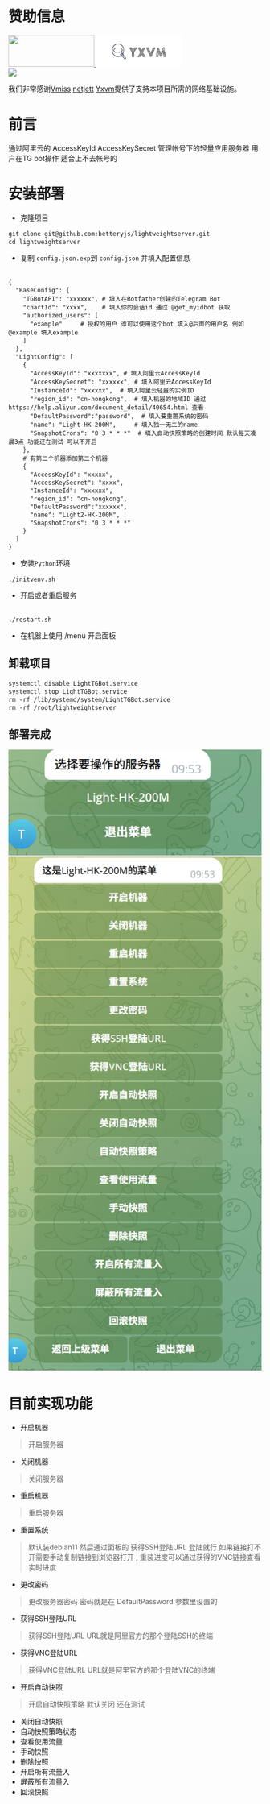 # 赞助信息

<div >
    <a href="https://app.vmiss.com/aff.php?aff=2866">
        <img src="https://www.vmiss.com/wp-content/uploads/2023/11/logo.svg" width="170.7" height="62.9">
    </a>
 <a href="https://yxvm.com/aff.php?aff=840">
        <img src="https://raw.githubusercontent.com/betteryjs/EcsAutoChangeIPShare/refs/heads/master/images/logo.webp" width="170.7" height="62.9">
    </a>
<a href="https://netjett.com/aff.php?aff=183">
    <img src="https://netjett.com/img/logo/logo%20(6).png" width="170.7"  height="auto" 
         style="display: block; max-height: 62.9px;" >
</a>

</div>


我们非常感谢[Vmiss](https://app.vmiss.com/aff.php?aff=2866)  [netjett](https://netjett.com/aff.php?aff=183) [Yxvm](https://yxvm.com/aff.php?aff=840)提供了支持本项目所需的网络基础设施。

# 前言

通过阿里云的 AccessKeyId AccessKeySecret 管理帐号下的轻量应用服务器
用户在TG bot操作 适合上不去帐号的


# 安装部署
- 克隆项目
```shell
git clone git@github.com:betteryjs/lightweightserver.git
cd lightweightserver
```
- 复制 `config.json.exp`到 `config.json` 并填入配置信息

```shell

{
  "BaseConfig": {
    "TGBotAPI": "xxxxxx", # 填入在Botfather创建的Telegram Bot
    "chartId": "xxxx",    # 填入你的会话id 通过 @get_myidbot 获取
    "authorized_users": [
      "example"     # 授权的用户 谁可以使用这个bot 填入@后面的用户名 例如 @example 填入example
    ]
  },
  "LightConfig": [
    {
      "AccessKeyId": "xxxxxxx", # 填入阿里云AccessKeyId
      "AccessKeySecret": "xxxxxx", # 填入阿里云AccessKeyId
      "InstanceId": "xxxxxx",  # 填入阿里云轻量的实例ID
      "region_id": "cn-hongkong",  # 填入机器的地域ID 通过 https://help.aliyun.com/document_detail/40654.html 查看
      "DefaultPassword":"password",  # 填入要重置系统的密码
      "name": "Light-HK-200M",     # 填入独一无二的name 
      "SnapshotCrons": "0 3 * * *"  # 填入自动快照策略的创建时间 默认每天凌晨3点 功能还在测试 可以不开启
    },
    # 有第二个机器添加第二个机器
    {
      "AccessKeyId": "xxxxx",
      "AccessKeySecret": "xxxx",
      "InstanceId": "xxxxxx",
      "region_id": "cn-hongkong",
      "DefaultPassword":"xxxxxx",
      "name": "Light2-HK-200M",
      "SnapshotCrons": "0 3 * * *"
    }
  ]
}

```
- 安装`Python`环境
```shell
./initvenv.sh
```
- 开启或者重启服务
```shell

./restart.sh
```
- 在机器上使用 /menu 开启面板



## 卸载项目

```shell
systemctl disable LightTGBot.service
systemctl stop LightTGBot.service
rm -rf /lib/systemd/system/LightTGBot.service
rm -rf /root/lightweightserver
```
## 部署完成
![/menu命令](./images/1.png)
![菜单内容](./images/2.png)


# 目前实现功能
- 开启机器
> 开启服务器
- 关闭机器 
> 关闭服务器
- 重启机器 
> 重启服务器
- 重置系统
> 默认装debian11 然后通过面板的 获得SSH登陆URL 登陆就行
如果链接打不开需要手动复制链接到浏览器打开 , 重装进度可以通过获得的VNC链接查看实时进度
- 更改密码
> 更改服务器密码 密码就是在 DefaultPassword 参数里设置的
- 获得SSH登陆URL 
> 获得SSH登陆URL  URL就是阿里官方的那个登陆SSH的终端
- 获得VNC登陆URL 
> 获得VNC登陆URL  URL就是阿里官方的那个登陆VNC的终端
- 开启自动快照 
> 开启自动快照策略 默认关闭 还在测试
- 关闭自动快照 
- 自动快照策略状态 
- 查看使用流量 
- 手动快照
- 删除快照
- 开启所有流量入
- 屏蔽所有流量入
- 回滚快照

